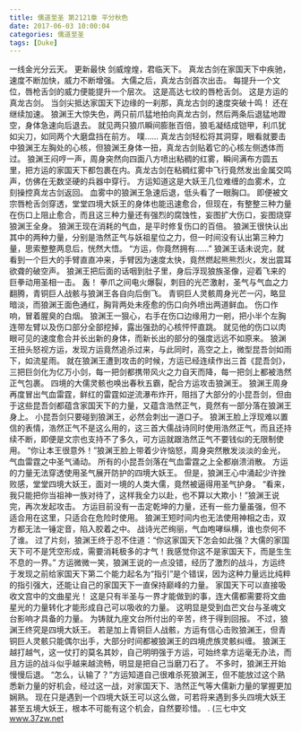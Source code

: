 ```yaml
---
title: 儒道至圣 第2121章 平分秋色
date: 2017-06-03 10:00:04
categories: 儒道至圣
tags: [Duke]
---
```


一线金光分云天。 更新最快
剑威煌煌，君临天下。
真龙古剑在家国天下中疾驰，速度不断加快，威力不断增强。
大儒之后，真龙古剑首次出击。
每提升一个文位，唇枪舌剑的威力便能提升一个层次。
这是高达七纹的唇枪舌剑。
这是方运的真龙古剑。
当剑尖抵达家国天下边缘的一刹那，真龙古剑的速度突破十鸣！
还在继续加速。
狼渊王大惊失色，两只前爪猛地拍向真龙古剑，然后两条后退猛地蹬空，身体急速向后退去。
就见两只狼爪瞬间膨胀百倍，狼毛凝结成铠甲，利爪犹如尖刀，如同两个大磨盘挡在前方。
噗……
真龙古剑轻松将其洞穿，眼看就要击中狼渊王左胸处的心核，但狼渊王身体一扭，真龙古剑贴着它的心核左侧透体而过。
狼渊王闷哼一声，周身突然向四面八方喷出粘稠的红雾，瞬间满布方圆五里，把方运的家国天下都包裹在内。真龙古剑在粘稠红雾中飞行竟然发出金属交鸣声，仿佛在无数坚硬的兵器中穿行。
方运知道这是大妖王几位难缠的血雾术，立刻操控真龙古剑返回。
血雾中的狼渊王急速后退，低头看了一眼胸口。
即便被文宗唇枪舌剑穿透，堂堂四境大妖王的身体也能迅速愈合，但现在，有整整三种力量在伤口上阻止愈合，而且这三种力量还有强烈的腐蚀性，妄图扩大伤口，妄图烧穿狼渊王全身。
狼渊王现在消耗的气血，是平时修复伤口的百倍。
狼渊王很快认出其中的两种力量，分别是浩然正气与妖祖星位之力，但一时间没有认出第三种力量，思索整整两息后，恍然大悟。
“方运，你竟然拥有……”
狼渊王话未说完，就看到一个巨大的手臂直直冲来，手臂因为速度太快，竟然燃起熊熊烈火，发出震耳欲聋的破空声。
狼渊王把后面的话咽到肚子里，身后浮现狼族圣像，迎着飞来的巨拳动用圣相一击。
轰！
拳爪之间电火爆裂，刺目的光芒激射，圣气与气血之力翻腾，青铜巨人战骸与狼渊王各自向后倒飞。
青铜巨人灵骸周身光芒一闪，略显暗淡，而狼渊王面色通红，胸背两处未痊愈的伤口向外喷出两道鲜血。
伤口作响，冒着腥臭的白烟。
狼渊王一狠心，右手在伤口边缘用力一剜，把小半个左胸连带左臂以及伤口部分全部挖掉，露出强劲的心核怦怦直跳。
就见他的伤口以肉眼可见的速度愈合并长出新的身体，而新长出的部分的强度远远不如原来。
狼渊王扭头怒视方运，发现方运竟然追杀过来，与此同时，高空之上，微型昆吾剑如雨下，如流星雨。
就在狼渊王遭到攻击的时候，方运已经连续作出三首《昆吾剑》，三把巨剑化为亿万小剑，每一把剑都携带风火之力自天而降，每一把剑上都被浩然正气包裹。
四境的大儒灵骸也唤出春秋五霸，配合方运攻击狼渊王。
狼渊王周身再度冒出气血雷霆，鲜红的雷霆如逆流瀑布炸开，阻挡了大部分的小昆吾剑，但由于这些昆吾剑都蕴含家国天下的力量，又蕴含浩然正气，竟然有一部分落在狼渊王身上。
小昆吾剑只要碰到狼渊王，必然会刺出一道口子。
狼渊王脸上浮现难以置信的表情，浩然正气不是这么用的，这三首大儒战诗同时使用浩然正气，而且还持续不断，即便是文宗也支持不了多久，可方运就跟浩然正气不要钱似的无限制使用。
“你让本王很意外！”狼渊王脸上带着少许恼怒，周身突然散发淡淡的金光，气血雷霆之中圣气涌动。
所有的小昆吾剑落在气血雷霆之上全都崩溃消散。
方运的力量无法穿透使用圣气展开防护的四境大妖王。
但是，狼渊王心中涌起少许挫败感，堂堂四境大妖王，面对一境的人类大儒，竟然被逼得用圣气护身。
“看来，我只能把你当祖神一族对待了，这样我全力以赴，也不算以大欺小！”狼渊王说完，再次发起攻击。
方运目前没有一击定乾坤的力量，还有一些力量虽强，但不适合用在这里，只适合在危险时使用。
狼渊王短时间内也无法使用神相之击，双方都无法一锤定音，陷入胶着之中。
战诗光芒绚丽，气血咆哮纵横，谁也奈何不了谁。
过了片刻，狼渊王终于忍不住道：“你这家国天下怎会如此强？大儒的家国天下可不是凭空形成，需要消耗极多的才气！我感觉你这不是家国天下，而是生生不息的一界。”
方运微微一笑，狼渊王说的一点没错，经历了激烈的战斗，方运终于发现之前给家国天下第二个能力起名为“指引”是个错误，因为这种力量远比纯粹的指引强大，还能让自己的家国天下一直保持巅峰的力量。
家国天下可以直接吸收文宫中的文曲星光！
这是只有半圣与一界才能做到的事，连大儒都需要将文曲星光的力量转化才能形成自己可以吸收的力量。
这明显是受到血芒文台与圣魂文台影响才具备的力量。
为铸就九座文台所付出的辛苦，终于得到回报。
不过，狼渊王终究是四境大妖王。
若是加上青铜巨人战骸，方运有信心击败狼渊王，但青铜巨人灵骸只能偶尔出手，大部分时间都被狼渊王的四境虎族灵骸纠缠。
狼渊王越打越气，这一仗打的莫名其妙，自己明明强于方运，可始终拿方运毫无办法，而且方运的战斗似乎越来越流畅，明显是把自己当磨刀石了。
不多时，狼渊王开始慢慢后退。
“怎么，认输了？”方运知道自己很难杀死狼渊王，但不能放过这个熟悉新力量的好机会，经过这一战，对家国天下、浩然正气等大儒新力量的掌握更加娴熟。
现在只是遇到一个四境大妖王可以这么做，可若将来遇到多头四境大妖王甚至五境大妖王，根本不可能有这个机会，自然要珍惜。
.
(三七中文 www.37zw.net